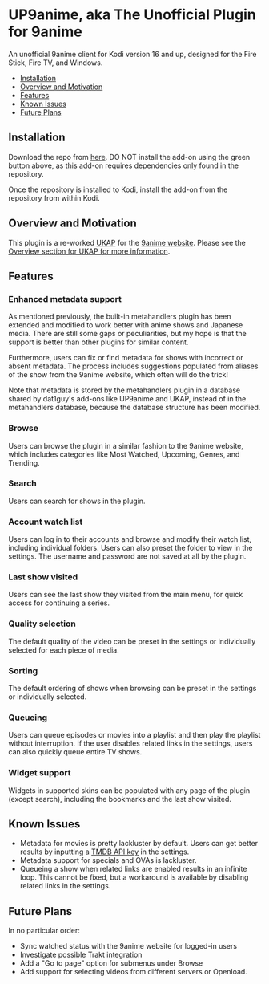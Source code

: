 # UP9anime, aka The Unofficial Plugin for 9anime
An unofficial 9anime client for Kodi version 16 and up, designed for the Fire Stick, Fire TV, and Windows.

 - [Installation](#installation)
 - [Overview and Motivation](#overview-and-motivation)
 - [Features](#features)
 - [Known Issues](#known-issues)
 - [Future Plans](#future-plans)

## Installation
Download the repo from [here](https://github.com/dat1guy/dat1guyRepository).  DO NOT install the add-on using the green button above, as this add-on requires dependencies only found in the repository.

Once the repository is installed to Kodi, install the add-on from the repository from within Kodi.

## Overview and Motivation

This plugin is a re-worked [UKAP](https://github.com/dat1guy/UnofficialKissanime) for the [9anime website](http://9anime.to).  Please see the [Overview section for UKAP for more information](https://github.com/dat1guy/UnofficialKissanime/blob/master/README.md#overview-and-motivation).

## Features
### Enhanced metadata support
As mentioned previously, the built-in metahandlers plugin has been extended and modified to work better with anime shows and Japanese media.  There are still some gaps or peculiarities, but my hope is that the support is better than other plugins for similar content.

Furthermore, users can fix or find metadata for shows with incorrect or absent metadata.  The process includes suggestions populated from aliases of the show from the 9anime website, which often will do the trick!

Note that metadata is stored by the metahandlers plugin in a database shared by dat1guy's add-ons like UP9anime and UKAP, instead of in the metahandlers database, because the database structure has been modified.

### Browse
Users can browse the plugin in a similar fashion to the 9anime website, which includes categories like Most Watched, Upcoming, Genres, and Trending.

### Search
Users can search for shows in the plugin.

### Account watch list
Users can log in to their accounts and browse and modify their watch list, including individual folders.  Users can also preset the folder to view in the settings.  The username and password are not saved at all by the plugin.

### Last show visited
Users can see the last show they visited from the main menu, for quick access for continuing a series.

### Quality selection
The default quality of the video can be preset in the settings or individually selected for each piece of media.

### Sorting
The default ordering of shows when browsing can be preset in the settings or individually selected.

### Queueing
Users can queue episodes or movies into a playlist and then play the playlist without interruption.  If the user disables related links in the settings, users can also quickly queue entire TV shows.

### Widget support
Widgets in supported skins can be populated with any page of the plugin (except search), including the bookmarks and the last show visited.

## Known Issues
 - Metadata for movies is pretty lackluster by default. Users can get better results by inputting a [TMDB API key](https://www.themoviedb.org/faq/api?language=en) in the settings.
 - Metadata support for specials and OVAs is lackluster.
 - Queueing a show when related links are enabled results in an infinite loop.  This cannot be fixed, but a workaround is available by disabling related links in the settings.

## Future Plans
In no particular order:
 - Sync watched status with the 9anime website for logged-in users
 - Investigate possible Trakt integration
 - Add a "Go to page" option for submenus under Browse
 - Add support for selecting videos from different servers or Openload.